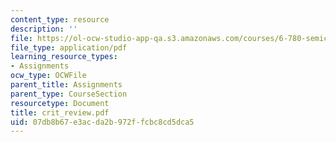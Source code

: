 ```yaml
---
content_type: resource
description: ''
file: https://ol-ocw-studio-app-qa.s3.amazonaws.com/courses/6-780-semiconductor-manufacturing-spring-2003/07db8b67e3acda2b972ffcbc8cd5dca5_crit_review.pdf
file_type: application/pdf
learning_resource_types:
- Assignments
ocw_type: OCWFile
parent_title: Assignments
parent_type: CourseSection
resourcetype: Document
title: crit_review.pdf
uid: 07db8b67-e3ac-da2b-972f-fcbc8cd5dca5
---
```

